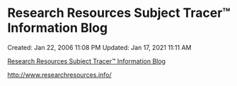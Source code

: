 # Research Resources Subject Tracer™ Information Blog

Created: Jan 22, 2006 11:08 PM
Updated: Jan 17, 2021 11:11 AM

[Research Resources Subject Tracer™ Information Blog](http://www.researchresources.info/)

http://www.researchresources.info/